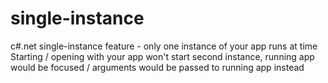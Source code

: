 # single-instance
c#.net single-instance feature - only one instance of your app runs at time
Starting / opening with your app won't start second instance, running app would be focused / arguments would be passed to running app instead

